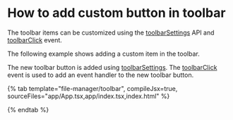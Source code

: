 # How to add custom button in toolbar

The toolbar items can be customized using the [toolbarSettings](../../api/file-manager/#toolbarSettings) API and [toolbarClick](../../api/file-manager/#toolbarClick) event.

The following example shows adding a custom item in the toolbar.

The new toolbar button is added using [toolbarSettings](../../api/file-manager/#toolbarSettings). The [toolbarClick](../../api/file-manager/#toolbarClick) event is used to add an event handler to the new toolbar button.

{% tab template="file-manager/toolbar", compileJsx=true, sourceFiles="app/App.tsx,app/index.tsx,index.html" %}

{% endtab %}